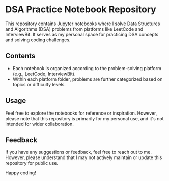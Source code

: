 # DSA Practice Notebook Repository

This repository contains Jupyter notebooks where I solve Data Structures and Algorithms (DSA) problems from platforms like LeetCode and InterviewBit. It serves as my personal space for practicing DSA concepts and solving coding challenges.

## Contents

- Each notebook is organized according to the problem-solving platform (e.g., LeetCode, InterviewBit).
- Within each platform folder, problems are further categorized based on topics or difficulty levels.

## Usage

Feel free to explore the notebooks for reference or inspiration. However, please note that this repository is primarily for my personal use, and it's not intended for wider collaboration.

## Feedback

If you have any suggestions or feedback, feel free to reach out to me. However, please understand that I may not actively maintain or update this repository for public use.

Happy coding!
